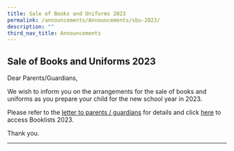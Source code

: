 ```yaml
---
title: Sale of Books and Uniforms 2023
permalink: /announcements/Announcements/sbu-2023/
description: ""
third_nav_title: Announcements
---
```

## Sale of Books and Uniforms 2023


Dear Parents/Guardians,

We wish to inform you on the arrangements for the sale of books and uniforms as you prepare your child for the new school year in 2023.

Please refer to the [letter to parents / guardians](/files/Booklists/2022%20Sale%20of%20Books%20and%20Uniforms_Ltr%20to%20parents_FINAL_20221010.pdf) for details and click [here](https://moe-serangoonsec-staging.netlify.app/parents-and-students/general-matters/booklists-2023/) to access Booklists 2023.

Thank you. 

<hr>